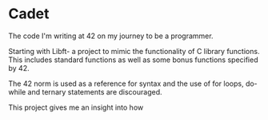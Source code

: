 # Cadet
The code I'm writing at 42 on my journey to be a programmer.

Starting with Libft- a project to mimic the functionality of C library functions. This includes standard functions as well as some bonus functions specified by 42.

The 42 norm is  used as a reference for syntax and the use of for loops, do-while and ternary statements are discouraged.

This project gives me an insight into how 

